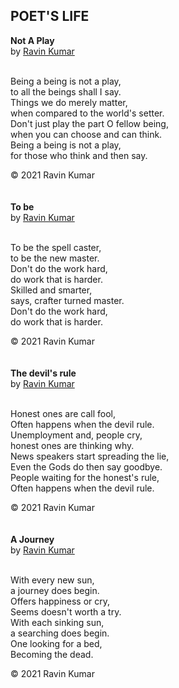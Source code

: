 POET'S LIFE
---

<tr>
      <td align="justify">
      <b>Not A Play</b><br/>
      by <a href="https://mr-ravin.github.io" target="__blank__">Ravin Kumar</a><br/><br/>
      <p>
      Being a being is not a play,<br/>
      to all the beings shall I say.<br/>
      Things we do merely matter,<br/>
      when compared to the world's setter.<br/>
      Don't just play the part O fellow being,<br/>
      when you can choose and can think.<br/>
      Being a being is not a play,<br/>
      for those who think and then say.
      </p>
      &copy; 2021 Ravin Kumar
      <br/><br/><br/>
      </td>
      </tr>
      <tr>
      <td align="justify">
      <b>To be</b><br/>
      by <a href="https://mr-ravin.github.io" target="__blank__">Ravin Kumar</a><br/><br/>
      <p>
      To be the spell caster,<br/>
      to be the new master.<br/>
      Don't do the work hard,<br/>
      do work that is harder.<br/>
      Skilled and smarter,<br/>
      says, crafter turned master.<br/>
      Don't do the work hard,<br/>
      do work that is harder.
      </p>
      &copy; 2021 Ravin Kumar
      <br/><br/><br/>
      </td>
      </tr>
      <tr>
      <td align="justify">
      <b>The devil's rule</b><br/>
      by <a href="https://mr-ravin.github.io" target="__blank__">Ravin Kumar</a><br/><br/>
      <p>
      Honest ones are call fool,<br/>
      Often happens when the devil rule.<br/>
      Unemployment and, people cry,<br/>
      honest ones are thinking why.<br/>
      News speakers start spreading the lie,<br/>
      Even the Gods do then say goodbye.<br/>
      People waiting for the honest's rule,<br/>
      Often happens when the devil rule.
      </p>
      &copy; 2021 Ravin Kumar
      <br/><br/><br/>
      </td>
      </tr>
      <tr>
      <td align="justify">
      <b>A Journey</b><br/>
      by <a href="https://mr-ravin.github.io" target="__blank__">Ravin Kumar</a><br/><br/>
      <p>
      With every new sun,<br/>
      a journey does begin.<br/>
      Offers happiness or cry,<br/>
      Seems doesn't worth a try.<br/>
      With each sinking sun,<br/>
      a searching does begin.<br/>
      One looking for a bed,<br/>
      Becoming the dead.
      </p>
      &copy; 2021 Ravin Kumar
      <br/><br/><br/>
      </td>
      </tr>
